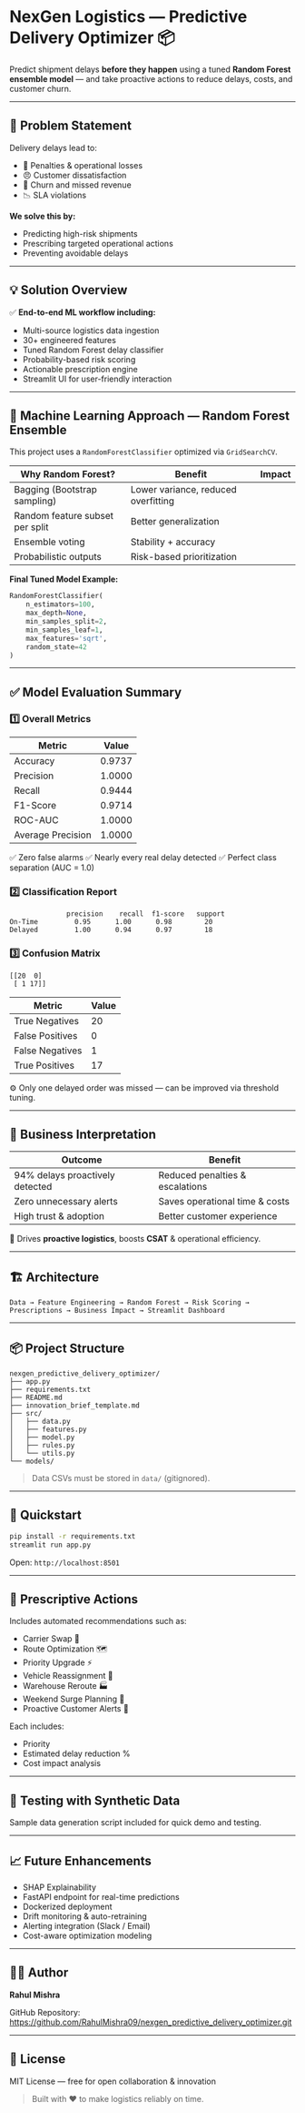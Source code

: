 # NexGen Logistics — Predictive Delivery Optimizer 📦

Predict shipment delays **before they happen** using a tuned **Random Forest ensemble model** — and take proactive actions to reduce delays, costs, and customer churn.

---

## 🎯 Problem Statement
Delivery delays lead to:
- 💸 Penalties & operational losses
- 😠 Customer dissatisfaction
- 🔁 Churn and missed revenue
- 📉 SLA violations

**We solve this by:**
- Predicting high-risk shipments
- Prescribing targeted operational actions
- Preventing avoidable delays

---

## 💡 Solution Overview
✅ **End-to-end ML workflow including:**
- Multi-source logistics data ingestion
- 30+ engineered features
- Tuned Random Forest delay classifier
- Probability-based risk scoring
- Actionable prescription engine
- Streamlit UI for user-friendly interaction

---

## 🤖 Machine Learning Approach — Random Forest Ensemble
This project uses a `RandomForestClassifier` optimized via `GridSearchCV`.

| Why Random Forest? | Benefit | Impact |
|---|---|---|
| Bagging (Bootstrap sampling) | Lower variance, reduced overfitting |
| Random feature subset per split | Better generalization |
| Ensemble voting | Stability + accuracy |
| Probabilistic outputs | Risk-based prioritization |

**Final Tuned Model Example:**
```python
RandomForestClassifier(
    n_estimators=100,
    max_depth=None,
    min_samples_split=2,
    min_samples_leaf=1,
    max_features='sqrt',
    random_state=42
)
```

---

## ✅ Model Evaluation Summary

### 1️⃣ Overall Metrics
| Metric | Value |
|---|---|
| Accuracy | 0.9737 |
| Precision | 1.0000 |
| Recall | 0.9444 |
| F1-Score | 0.9714 |
| ROC-AUC | 1.0000 |
| Average Precision | 1.0000 |

✅ Zero false alarms
✅ Nearly every real delay detected
✅ Perfect class separation (AUC = 1.0)

### 2️⃣ Classification Report
```
              precision    recall  f1-score   support
On-Time         0.95      1.00      0.98        20
Delayed         1.00      0.94      0.97        18
```

### 3️⃣ Confusion Matrix
```
[[20  0]
 [ 1 17]]
```
| Metric | Value |
|---|---|
| True Negatives | 20 |
| False Positives | 0 |
| False Negatives | 1 |
| True Positives | 17 |

⚙ Only one delayed order was missed — can be improved via threshold tuning.

---

## 📌 Business Interpretation
| Outcome | Benefit |
|---|---|
| 94% delays proactively detected | Reduced penalties & escalations |
| Zero unnecessary alerts | Saves operational time & costs |
| High trust & adoption | Better customer experience |

🚀 Drives **proactive logistics**, boosts **CSAT** & operational efficiency.

---

## 🏗️ Architecture
```
Data → Feature Engineering → Random Forest → Risk Scoring → Prescriptions → Business Impact → Streamlit Dashboard
```

---

## 📦 Project Structure
```
nexgen_predictive_delivery_optimizer/
├── app.py
├── requirements.txt
├── README.md
├── innovation_brief_template.md
├── src/
│   ├── data.py
│   ├── features.py
│   ├── model.py
│   ├── rules.py
│   └── utils.py
└── models/
```
> Data CSVs must be stored in `data/` (gitignored).

---

## 🚀 Quickstart
```bash
pip install -r requirements.txt
streamlit run app.py
```
Open: `http://localhost:8501`

---

## 💊 Prescriptive Actions
Includes automated recommendations such as:
- Carrier Swap 🚚
- Route Optimization 🗺️
- Priority Upgrade ⚡
- Vehicle Reassignment 🚗
- Warehouse Reroute 🏭
- Weekend Surge Planning 📆
- Proactive Customer Alerts 📧

Each includes:
- Priority
- Estimated delay reduction %
- Cost impact analysis

---

## 🧪 Testing with Synthetic Data
Sample data generation script included for quick demo and testing.

---

## 📈 Future Enhancements
- SHAP Explainability
- FastAPI endpoint for real-time predictions
- Dockerized deployment
- Drift monitoring & auto-retraining
- Alerting integration (Slack / Email)
- Cost-aware optimization modeling

---

## 👨‍💻 Author
**Rahul Mishra**

GitHub Repository: https://github.com/RahulMishra09/nexgen_predictive_delivery_optimizer.git

---

## 📄 License
MIT License — free for open collaboration & innovation

> Built with ❤️ to make logistics reliably on time.
